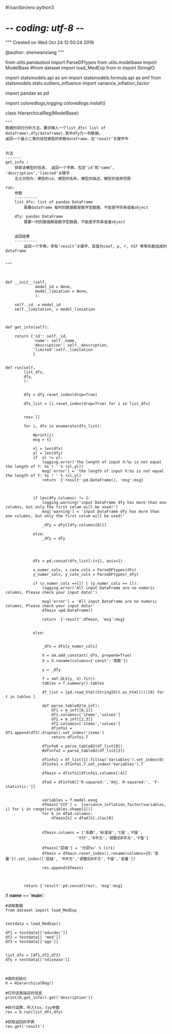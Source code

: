 #!/usr/bin/env python3
# -*- coding: utf-8 -*-
"""
Created on Wed Oct 24 12:50:24 2018

@author: shenwanxiang
"""


from utils.pandastool import ParseDFtypes
from utils.modelbase import ModelBase
#from dataset import load_MedExp
from io import StringIO

import statsmodels.api as sm
import statsmodels.formula.api as smf
from statsmodels.stats.outliers_influence import variance_inflation_factor

import pandas as pd

import coloredlogs,logging
coloredlogs.install()




class HierarchicalReg(ModelBase):

    """
    数据的回归分析方法，要求输入一个list_dfx( list of dataframe),dfy(dataframe),其中dfy为一列数据，
    返回一个最小二乘的线性模型的参数dataframe，在‘result‘关键字中
    
    
    方法
    -------
    get_info : 
        获取该模型的信息， 返回一个字典，包含‘id’和‘name’, 'description','limited'关键字
        含义分别为：模型的id, 模型的名称，模型的描述，模型的适用范围

    run:  
        参数
        ----------
        list_dfx: list of pandas DataFrame
            需要dataframe 每列的数据都是数字型数据，不能是字符串或者object
        
        dfy: pandas DataFrame
            需要一列的数据都是数字型数据，不能是字符串或者object
            
            
        返回结果
        ----------        
            返回一个字典，带有‘result’关键字，其值为coef, p, r, VIF 等等系数组成的dataframe

            
    """
    
    
    
    def __init__(self, 
                 model_id = None, 
                 model_limiation = None,
                 ):
        
        self._id_ = model_id
        self._limitation_ = model_limiation

        
        
    def get_info(self):
        
        return {'id': self._id, 
                'name': self._name, 
                'description': self._description,
                'limited':self._limitation
                }
    
    
    def run(self, 
            list_dfx, 
            dfy,
            ): 

            
            dfy = dfy.reset_index(drop=True)
            
            dfx_list = [i.reset_index(drop=True) for i in list_dfx]
            
            
            res= []
            
            for i, dfx in enumerate(dfx_list):
                         
                #print(i)
                msg = {}
                
                xl = len(dfx)
                yl = len(dfy)
                if  xl != yl:
                    logging.error('the length of input X:%s is not equal the length of Y: %s ! ' % (xl,yl))
                    msg['error'] = 'the length of input X:%s is not equal the length of Y: %s ! ' % (xl,yl)
                    return  {'result':pd.DataFrame(), 'msg':msg}        
            
        
        
                if len(dfy.columns) != 1:
                    logging.warning('input DataFrame dfy has more than one columns, but only the first colum will be used!')
                    msg['warning'] = 'input DataFrame dfy has more than one columns, but only the first colum will be used!'
                    
                    _dfy = dfy[[dfy.columns[0]]]
                    
                else:
                    _dfy = dfy
                    
                    
                    
                    
                dfx = pd.concat(dfx_list[:i+1], axis=1)
                
                x_numer_cols, x_cate_cols = ParseDFtypes(dfx)
                y_numer_cols, y_cate_cols = ParseDFtypes(_dfy)
        
                if (x_numer_cols ==[]) | (y_numer_cols == []):
                    logging.error('All input DataFrame are no numeric columns, Please check your input data!')
                    
                    msg['error'] = 'All input DataFrame are no numeric columns, Please check your input data!'
                    dfmain =pd.DataFrame()
                    
                    return  {'result':dfmain, 'msg':msg}  
                    
                    
                else:
                    
                    
                    _dfx = dfx[x_numer_cols]
                    
                    X = sm.add_constant(_dfx, prepend=True)
                    X = X.rename(columns={'const':'常数'})
                    
                    y = _dfy
                    
                    f = smf.OLS(y, X).fit()
                    tables = f.summary().tables
        
                    df_list = [pd.read_html(StringIO(t.as_html()))[0] for t in tables ]
        
                    def parse_table02(m_inf):
                        df1 = m_inf[[0,1]]
                        df1.columns=['items','values'] 
                        df2 = m_inf[[2,3]]
                        df2.columns=['items','values'] 
                        dfinfo1 = df1.append(df2).dropna().set_index('items')  
                        return dfinfo1.T
        
                    dfinfo0 = parse_table02(df_list[0])
                    #dfinfo2 = parse_table02(df_list[2])
        
                    dfinfo1 = df_list[1].fillna('Variables').set_index(0)
                    dfinfo1 = dfinfo1.T.set_index('Variables').T
        
                    dfmain = dfinfo1[dfinfo1.columns[:4]]
        
                    dfad = dfinfo0[['R-squared:','Adj. R-squared:', 'F-statistic:']]
        
        
                    variables = f.model.exog
                    dfmain['VIF'] =  [variance_inflation_factor(variables, i) for i in range(variables.shape[1])]
                    for k in dfad.columns:
                        dfmain[k] = dfad[k].iloc[0]
                    
                    
                    dfmain.columns = ['系数','标准误','t值','P值',
                                   'VIF','R平方','调整后R平方','F值']
                    
                    dfmain['层级'] = '分层%s' % (i+1)
                    dfmain = dfmain.reset_index().rename(columns={0:'变量'}).set_index(['层级', 'R平方','调整后R平方','F值','变量'])

                    res.append(dfmain)
            
            
            
            return {'result':pd.concat(res), 'msg':msg}
        
        
        
            

if __name__ == '__main__':
    
    #读取数据
    from dataset import load_MedExp
    

    testdata = load_MedExp()
    
    df1 = testdata[['educdec']]
    df2 = testdata[[ 'med']]
    df3 = testdata[['age']]
    
    
    list_dfx = [df1,df2,df3]
    dfy = testdata[['ndisease']]
    
    
    
    #类的初始化
    O = HierarchicalReg()

    #打印该类描述的信息
    print(O.get_info().get('description'))
    
    #执行运算，传入tsx、tsy参数
    res = O.run(list_dfx,dfy)
    
    #获取返回的字典
    res.get('result')